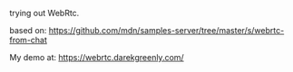 trying out WebRtc.

based on: https://github.com/mdn/samples-server/tree/master/s/webrtc-from-chat

My demo at: https://webrtc.darekgreenly.com/
